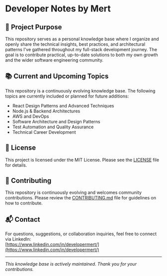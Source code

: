 # Developer Notes by Mert

## 🎯 Project Purpose
This repository serves as a personal knowledge base where I organize and openly share the technical insights, best practices, and architectural patterns I've gathered throughout my full-stack development journey. The goal is to contribute practical, up-to-date solutions to both my own growth and the wider software engineering community.

## 📚 Current and Upcoming Topics

This repository is a continuously evolving knowledge base. The following topics are currently included or planned for future additions:

- React Design Patterns and Advanced Techniques  
- Node.js & Backend Architectures  
- AWS and DevOps  
- Software Architecture and Design Patterns  
- Test Automation and Quality Assurance  
- Technical Career Development

## 📄 License  
This project is licensed under the MIT License. Please see the [LICENSE](./LICENSE) file for details.

## 🤝 Contributing  
This repository is continuously evolving and welcomes community contributions. Please review the [CONTRIBUTING.md](./CONTRIBUTING.md) file for guidelines on how to contribute.

## 📬 Contact  
For questions, suggestions, or collaboration inquiries, feel free to connect via LinkedIn:  
[https://www.linkedin.com/in/developermert/](https://www.linkedin.com/in/developermert/)

---

*This knowledge base is actively maintained. Thank you for your contributions.*
